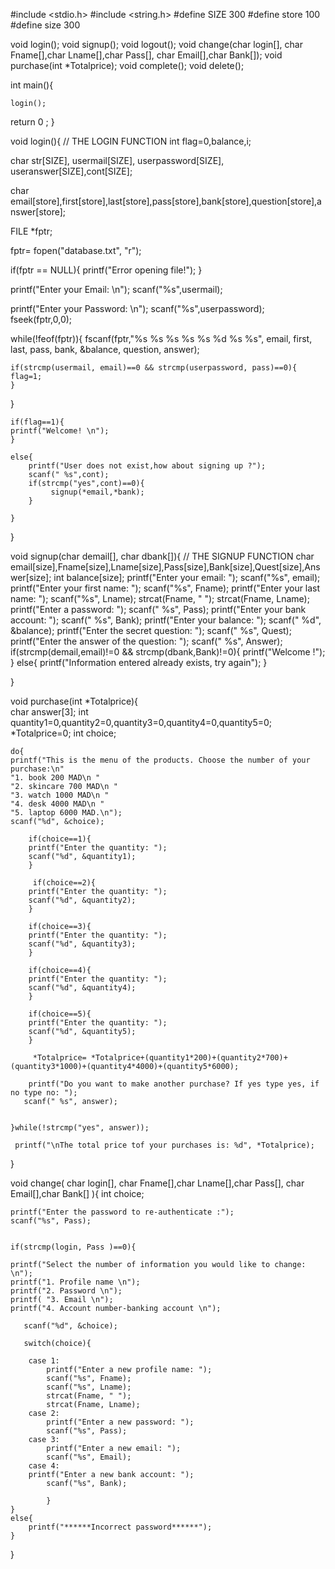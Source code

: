 #include <stdio.h>
#include <string.h>
#define SIZE 300
#define store 100
#define size 300

void login();
void signup();
void logout();
void change(char login[], char Fname[],char Lname[],char Pass[], char Email[],char Bank[]);
void purchase(int *Totalprice);
void complete();
void delete();



 int main(){

    login();
 return 0 ;
}


void login(){ // THE LOGIN FUNCTION
int flag=0,balance,i;

char str[SIZE], usermail[SIZE], userpassword[SIZE], useranswer[SIZE],cont[SIZE];

char email[store],first[store],last[store],pass[store],bank[store],question[store],answer[store];

FILE *fptr;

fptr= fopen("database.txt", "r");

if(fptr == NULL){
printf("Error opening file!");
}

printf("Enter your Email: \n");
scanf("%s",usermail);

printf("Enter your Password: \n");
scanf("%s",userpassword);
fseek(fptr,0,0);

while(!feof(fptr)){
    fscanf(fptr,"%s %s %s %s %s %d %s %s", email, first, last, pass, bank, &balance, question, answer);

    if(strcmp(usermail, email)==0 && strcmp(userpassword, pass)==0){
    flag=1;
    }
}    
 
    if(flag==1){
    printf("Welcome! \n");
    }

    else{
        printf("User does not exist,how about signing up ?");
        scanf(" %s",cont);
        if(strcmp("yes",cont)==0){
             signup(*email,*bank);
        }

    }
}




void signup(char demail[], char dbank[]){ // THE SIGNUP FUNCTION
    char email[size],Fname[size],Lname[size],Pass[size],Bank[size],Quest[size],Answer[size];
    int balance[size];
	printf("Enter your email: ");
	scanf("%s", email);
	printf("Enter your first name: ");
	scanf("%s", Fname);
	printf("Enter your last name: ");
	scanf("%s", Lname);
	strcat(Fname, " ");
	strcat(Fname, Lname);
	printf("Enter a password: ");
	scanf(" %s", Pass);
	printf("Enter your bank account: ");
	scanf(" %s", Bank);
	printf("Enter your balance: ");
	scanf(" %d", &balance);
	printf("Enter the secret question: ");
	scanf(" %s", Quest);
	printf("Enter the answer of the question: ");
	scanf(" %s", Answer);
    if(strcmp(demail,email)!=0 && strcmp(dbank,Bank)!=0){
        printf("Welcome !");
    }
    else{
        printf("Information entered already exists, try again");
    }
		
}










void purchase(int *Totalprice){    
       char answer[3];
       int quantity1=0,quantity2=0,quantity3=0,quantity4=0,quantity5=0;
		 *Totalprice=0;
		int choice;

    do{	
	printf("This is the menu of the products. Choose the number of your purchase:\n"
	"1. book 200 MAD\n "
	"2. skincare 700 MAD\n "
	"3. watch 1000 MAD\n "
	"4. desk 4000 MAD\n "
	"5. laptop 6000 MAD.\n");
    scanf("%d", &choice);
    
        if(choice==1){
        printf("Enter the quantity: ");
        scanf("%d", &quantity1);
        }
        
         if(choice==2){
        printf("Enter the quantity: ");
        scanf("%d", &quantity2);
        } 
        
        if(choice==3){
        printf("Enter the quantity: ");
        scanf("%d", &quantity3);
        } 
        
        if(choice==4){
        printf("Enter the quantity: ");
        scanf("%d", &quantity4);
        } 
        
        if(choice==5){
        printf("Enter the quantity: ");
        scanf("%d", &quantity5);
        }
        
         *Totalprice= *Totalprice+(quantity1*200)+(quantity2*700)+(quantity3*1000)+(quantity4*4000)+(quantity5*6000);
       
        printf("Do you want to make another purchase? If yes type yes, if no type no: ");
       scanf(" %s", answer);
        
       
    }while(!strcmp("yes", answer));
    
     printf("\nThe total price tof your purchases is: %d", *Totalprice);
    
}



  void change( char login[], char Fname[],char Lname[],char Pass[], char Email[],char Bank[] ){ 
  	 int choice; 
  	 
  	
  	printf("Enter the password to re-authenticate :");
  	scanf("%s", Pass);
  	
  	
  	if(strcmp(login, Pass )==0){
	 
  	printf("Select the number of information you would like to change: \n");
	printf("1. Profile name \n");
	printf("2. Password \n");
 	printf( "3. Email \n");
	printf("4. Account number-banking account \n");
	   
	   scanf("%d", &choice);
	   
	   switch(choice){
	   	
	   	case 1:
	   		printf("Enter a new profile name: ");
	   		scanf("%s", Fname);
	   		scanf("%s", Lname);
	   		strcat(Fname, " ");
	   		strcat(Fname, Lname);
	   	case 2:
	   		printf("Enter a new password: ");
	   		scanf("%s", Pass);
	    case 3:
	    	printf("Enter a new email: ");
	   		scanf("%s", Email);
	   	case 4: 
	   	printf("Enter a new bank account: ");
	   		scanf("%s", Bank);
	    
	   		}
	}
	else{
		printf("******Incorrect password******");
	}
	   
	   
  }
  
  
  
  

